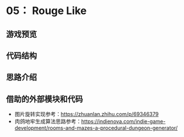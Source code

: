 # 05： Rouge Like

## 游戏预览

## 代码结构

## 思路介绍

## 借助的外部模块和代码

- 图片旋转实现参考：https://zhuanlan.zhihu.com/p/69346379
- 肉鸽地牢生成算法思路参考：https://indienova.com/indie-game-development/rooms-and-mazes-a-procedural-dungeon-generator/
